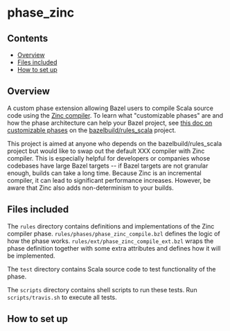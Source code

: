 # phase_zinc

## Contents
*  [Overview](#overview)
*  [Files included](#files-included)
*  [How to set up](#how-to-set-up)

## Overview
A custom phase extension allowing Bazel users to compile Scala source code using the [Zinc compiler](https://github.com/sbt/zinc). To learn what "customizable phases" are and how the phase architecture can help your Bazel project, see [this doc on customizable phases](https://github.com/bazelbuild/rules_scala/blob/master/docs/customizable_phase.md) on the [bazelbuild/rules_scala](https://github.com/bazelbuild/rules_scala) project.

This project is aimed at anyone who depends on the bazelbuild/rules_scala project but would like to swap out the default XXX compiler with Zinc compiler. This is especially helpful for developers or companies whose codebases have large Bazel targets -- if Bazel targets are not granular enough, builds can take a long time. Because Zinc is an incremental compiler, it can lead to significant performance increases. However, be aware that Zinc also adds non-determinism to your builds.

## Files included

The `rules` directory contains definitions and implementations of the Zinc compiler phase. `rules/phases/phase_zinc_compile.bzl` defines the logic of how the phase works. `rules/ext/phase_zinc_compile_ext.bzl` wraps the phase definition together with some extra attributes and defines how it will be implemented.

The `test` directory contains Scala source code to test functionality of the phase.

The `scripts` directory contains shell scripts to run these tests. Run `scripts/travis.sh` to execute all tests.

## How to set up
